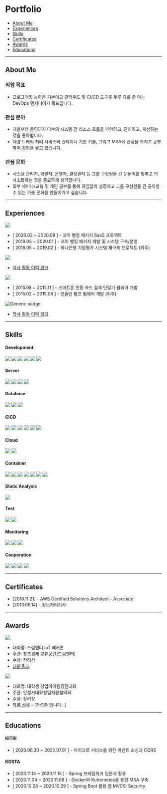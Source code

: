 # Portfolio

- [About Me](#about-me)
- [Experiences](#experiences)
- [Skills](#skills)
- [Certificates](#certificates)
- [Awards](#awards)
- [Educations](#educations)

---
## About Me

### 직업 목표

- 프로그래밍 능력은 기본이고 클라우드 및 CI/CD 도구를 두루 다룰 줄 아는 DevOps 엔지니어가 목표입니다.

### 관심 분야

- 개발부터 운영까지 다수의 시스템 간 리소스 흐름을 파악하고, 관리하고, 개선하는 것을 좋아합니다.
- 대량 트래픽 처리 서비스와 컨테이너 기반 기술, 그리고 MSA에 관심을 가지고 공부하며 경험을 쌓고 있습니다. 

### 관심 문화

- 시스템 관리자, 개발자, 운영자, 결정권자 등 그룹 구성원들 간 눈높이를 맞추고 의사소통하는 것을 중요하게 생각합니다.
- 외부 세미나/교육 및 개인 공부를 통해 끊임없이 성장하고 그룹 구성원들 간 공유할 수 있는 기술 문화를 만들어가고 싶습니다.


---
## Experiences

![](https://img.shields.io/badge/2018.01~2020.08--blue.svg)

- [ 2020.02 ~ 2020.08 ] - 코어 뱅킹 패키지 SaaS 프로젝트
- [ 2019.03 ~ 2020.01 ] - 코어 뱅킹 패키지 개발 및 시스템 구축/운영  
- [ 2018.05 ~ 2019.02 ] - 하나은행 기업평가 시스템 재구축 프로젝트 (외주)


![](https://img.shields.io/badge/2016.03~2017.12--brightgreen.svg)

- [석사 활동 이력 링크](student.md#석사과정)

![](https://img.shields.io/badge/2018.05~2029.02--blue.svg)

- [ 2015.08 ~ 2015.11 ] - 스마트폰 연동 카드 결제 단말기 펌웨어 개발
- [ 2015.02 ~ 2015.08 ] - 인슐린 펌프 펌웨어 개발 (외주)


![Generic badge](https://img.shields.io/badge/2018.05~2029.02--brightgreen.svg)

- [학사 활동 이력 링크](student.md#학사과정)

---
## Skills

#### Development
 ![](https://img.shields.io/badge/Java-blue.svg) ![](https://img.shields.io/badge/JSP-blue.svg) ![](https://img.shields.io/badge/Spring-blue.svg) ![](https://img.shields.io/badge/Spring_boot-blue.svg) ![](https://img.shields.io/badge/C-blue.svg) ![](https://img.shields.io/badge/ProFrame-blue.svg)

#### Server
![](https://img.shields.io/badge/Ubuntu-blue.svg) ![](https://img.shields.io/badge/CentOS-blue.svg) ![](https://img.shields.io/badge/Apache-blue.svg) ![](https://img.shields.io/badge/Tomcat-blue.svg)  

#### Database
![](https://img.shields.io/badge/Mysql-blue.svg) ![](https://img.shields.io/badge/Oracle-blue.svg) ![](https://img.shields.io/badge/Elasticsearch-blue.svg) 

#### CICD
![](https://img.shields.io/badge/Bash_Script-blue.svg) ![](https://img.shields.io/badge/Jenkins-blue.svg) ![](https://img.shields.io/badge/SVN-blue.svg) ![](https://img.shields.io/badge/Git-blue.svg) ![](https://img.shields.io/badge/Gradle-blue.svg) ![](https://img.shields.io/badge/Ant-blue.svg) 

#### Cloud
![](https://img.shields.io/badge/AWS-blue.svg) ![](https://img.shields.io/badge/Azure-blue.svg)

#### Container
![](https://img.shields.io/badge/Docker-blue.svg) ![](https://img.shields.io/badge/docker--compose-blue.svg) ![](https://img.shields.io/badge/kubernetes-blue.svg) ![](https://img.shields.io/badge/EKS-blue.svg) ![](https://img.shields.io/badge/ECR-blue.svg) ![](https://img.shields.io/badge/AKS-blue.svg) ![](https://img.shields.io/badge/ACR-blue.svg)

#### Static Analysis
![](https://img.shields.io/badge/Sonarqube-blue.svg)

#### Test
![](https://img.shields.io/badge/Postman-blue.svg) ![](https://img.shields.io/badge/Junit-blue.svg) 

#### Monitoring
![](https://img.shields.io/badge/Kibana-blue.svg) ![](https://img.shields.io/badge/Logstash-blue.svg) ![](https://img.shields.io/badge/metricbeats-blue.svg)

#### Cooperation
![](https://img.shields.io/badge/Slack-blue.svg) ![](https://img.shields.io/badge/Redmine-blue.svg) ![](https://img.shields.io/badge/Azure_boards-blue.svg) ![](https://img.shields.io/badge/Trello-blue.svg)

---

## Certificates

- [2018.11.21] - AWS Certified Solutions Architect - Associate
- [2013.06.14] - 정보처리기사

---

## Awards

![](https://img.shields.io/badge/2014-orange.svg)  

- 대회명: 드림엔터 IoT 헤커톤
- 주관: 창조경제 교류공간(드림엔터)
- 수상: 장려상 
- [대회 링크](https://platum.kr/archives/31410)

![](https://img.shields.io/badge/2012-orange.svg)  

- 대회명: 대학생 창업아이템경진대회
- 주관: 안성시대학창업지원협의회
- 수상: 장려상
- [작품 상세]() - (작성중 입니다...)

---

## Educations

#### KITRI
- [ 2020.06.30 ~ 2020.07.01 ] - 마이크로 서비스를 위한 이벤트 소싱과 CQRS

#### KOSTA
- [ 2020.11.14 ~ 2020.11.15 ] - Spring 프레임워크 입문과 활용
- [ 2020.11.04 ~ 2020.11.08 ] - Docker와 Kubernetes를 통한 MSA 구축
- [ 2020.10.28 ~ 2020.10.29 ] - Spring Boot 활용 웹 MVC와 Security



